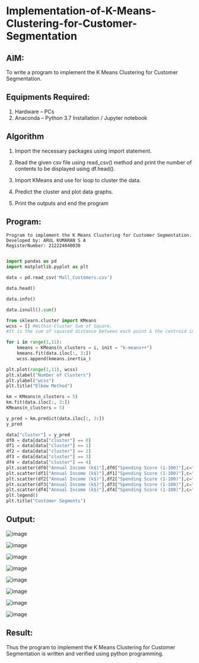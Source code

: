 # Implementation-of-K-Means-Clustering-for-Customer-Segmentation

## AIM:
To write a program to implement the K Means Clustering for Customer Segmentation.

## Equipments Required:
1. Hardware – PCs
2. Anaconda – Python 3.7 Installation / Jupyter notebook

## Algorithm
1. Import the necessary packages using import statement.

2. Read the given csv file using read_csv() method and print the number of contents to be displayed using df.head().

3. Import KMeans and use for loop to cluster the data.

4. Predict the cluster and plot data graphs.

5. Print the outputs and end the program

## Program:
```
Program to implement the K Means Clustering for Customer Segmentation.
Developed by: ARUL KUMARAN S A
RegisterNumber: 212224040030
```
``` python

import pandas as pd
import matplotlib.pyplot as plt

data = pd.read_csv('Mall_Customers.csv')

data.head()

data.info()

data.isnull().sum()

from sklearn.cluster import KMeans
wcss = [] #Within-Cluster Sum of Square.
#It is the sum of squared distance between each point & the centroid in a cluster

for i in range(1,11):
    kmeans = KMeans(n_clusters = i, init = "k-means++")
    kmeans.fit(data.iloc[:, 3:])
    wcss.append(kmeans.inertia_)

plt.plot(range(1,11), wcss)
plt.xlabel("Number of Clusters")
plt.ylabel("wcss")
plt.title("Elbow Method")

km = KMeans(n_clusters = 5)
km.fit(data.iloc[:, 3:])
KMeans(n_clusters = 5)

y_pred = km.predict(data.iloc[:, 3:])
y_pred

data["cluster"] = y_pred
df0 = data[data["cluster"] == 0]
df1 = data[data["cluster"] == 1]
df2 = data[data["cluster"] == 2]
df3 = data[data["cluster"] == 3]
df4 = data[data["cluster"] == 4]
plt.scatter(df0["Annual Income (k$)"],df0["Spending Score (1-100)"],c="red",label="cluster0")
plt.scatter(df1["Annual Income (k$)"],df1["Spending Score (1-100)"],c="black",label="cluster1")
plt.scatter(df2["Annual Income (k$)"],df2["Spending Score (1-100)"],c="blue",label="cluster2")
plt.scatter(df3["Annual Income (k$)"],df3["Spending Score (1-100)"],c="green",label="cluster3")
plt.scatter(df4["Annual Income (k$)"],df4["Spending Score (1-100)"],c="magenta",label="cluster4")
plt.legend()
plt.title("Customer Segments")
```

## Output:
![image](https://github.com/user-attachments/assets/cf4e6c8b-7e32-417b-a447-12c402e18fb8)


![image](https://github.com/user-attachments/assets/473acbac-7652-42cf-b060-7aa05f4db8d4)


![image](https://github.com/user-attachments/assets/c2fe4840-e51b-4ede-8334-52ae2d8f3fb3)


![image](https://github.com/user-attachments/assets/9ec48e5c-5959-4585-9315-69a31dd0b2ce)


![image](https://github.com/user-attachments/assets/08543b09-8ffb-4dae-ba85-4d3a8e89d6f7)


![image](https://github.com/user-attachments/assets/ff0e5d2c-1444-4c1d-8df2-77bff73a4c57)

![image](https://github.com/user-attachments/assets/95260503-0abf-4b35-b58d-577b33eb11b0)

![image](https://github.com/user-attachments/assets/5a771fff-5948-4d14-9f7a-e25eba12bcce)


## Result:
Thus the program to implement the K Means Clustering for Customer Segmentation is written and verified using python programming.
